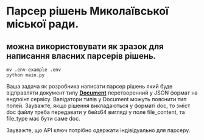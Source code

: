 # Парсер рішень Миколаївської міської ради.
## можна використовувати як зразок для написання власних парсерів рішень.


```shell
mv .env-example .env
python main.py
```

Ваша задача як розробника написати парсер рішень який буде відправляти документ типу **[Document](https://github.com/Svyat33/mmr_docs_parse/blob/874269d9c53330950551be290694fe23b372dd22/parse/struct.py#L40)** перетворенний у JSON формат на ендпоінт сервісу.
Валідатори типів у Document можуть пояснити тип полей. Зауважте, якщо рішення викладаються у форматі doc, то зміст doc файлу треба передавати у бейз64 вигляді у поле file_content, та file_type має бути саме doc. 

Зауважте, що API ключ потрібно одержати індівідуально для парсеру.